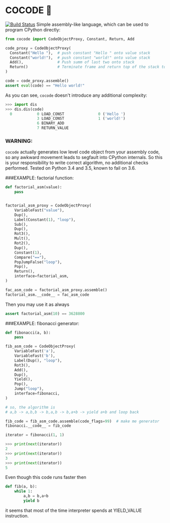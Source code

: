 # COCODE 🐔
[![Build Status](https://api.travis-ci.org/magniff/cocode.svg?branch=master)](https://travis-ci.org/magniff/cocode)
Simple assembly-like language, which can be used to program CPython directly:
```python
from cocode import CodeObjectProxy, Constant, Return, Add

code_proxy = CodeObjectProxy(
  Constant("Hello "),  # push constant "Hello " onto value stack
  Constant("world!"),  # push constant "world!" onto value stack
  Add(),               # Push summ of last two onto stack
  Return()             # Terminate frame and return top of the stack to the caller
)

code = code_proxy.assemble()
assert eval(code) == "Hello world!"
```

As you can see, `cocode` doesn't introduce any additional complexity:
```python
>>> import dis
>>> dis.dis(code)
  0           0 LOAD_CONST               0 ('Hello ')
              3 LOAD_CONST               1 ('world!')
              6 BINARY_ADD
              7 RETURN_VALUE
```
### WARNING:
`cocode` actually generates low level code object from your assembly code, so any awkward movement leads to segfault into CPython internals. So this is your responsibility to write correct algorithm, no additional checks performed.
Tested on Python 3.4 and 3.5, known to fail on 3.6.

###EXAMPLE: factorial function:
```python
def factorial_asm(value):
    pass


factorial_asm_proxy = CodeObjectProxy(
    VariableFast("value"),
    Dup(),
    Label(Constant(1), "loop"),
    Sub(),
    Dup(),
    Rot3(),
    Mult(),
    Rot2(),
    Dup(),
    Constant(1),
    Compare("=="),
    PopJumpFalse("loop"),
    Pop(),
    Return(),
    interface=factorial_asm,
)

fac_asm_code = factorial_asm_proxy.assemble()
factorial_asm.__code__ = fac_asm_code
```
Then you may use it as always
```python
assert factorial_asm(10) == 3628800
```


###EXAMPLE: fibonacci generator:
```python
def fibonacci(a, b):
    pass

fib_asm_code = CodeObjectProxy(
    VariableFast('a'),
    VariableFast('b'),
    Label(Dup(), "loop"),
    Rot3(),
    Add(),
    Dup(),
    Yield(),
    Pop(),
    Jump("loop"),
    interface=fibonacci,
)

# so, the algorithm is
# a,b -> a,b,b -> b,a,b -> b,a+b -> yield a+b and loop back

fib_code = fib_asm_code.assemble(code_flags=99)  # make me generator
fibonacci.__code__ = fib_code

iterator = fibonacci(1, 1)

>>> print(next(iterator))
2
>>> print(next(iterator))
3
>>> print(next(iterator))
5
```

Even though this code runs faster then
```python
def fib(a, b):
    while 1:
        a,b = b,a+b
        yield b
```
it seems that most of the time interpreter spends at YIELD_VALUE instruction.
